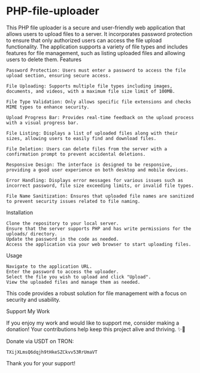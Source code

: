 # PHP-file-uploader
This PHP file uploader is a secure and user-friendly web application that allows users to upload files to a server. It incorporates password protection to ensure that only authorized users can access the file upload functionality. The application supports a variety of file types and includes features for file management, such as listing uploaded files and allowing users to delete them.
Features

    Password Protection: Users must enter a password to access the file upload section, ensuring secure access.

    File Uploading: Supports multiple file types including images, documents, and videos, with a maximum file size limit of 100MB.

    File Type Validation: Only allows specific file extensions and checks MIME types to enhance security.

    Upload Progress Bar: Provides real-time feedback on the upload process with a visual progress bar.

    File Listing: Displays a list of uploaded files along with their sizes, allowing users to easily find and download files.

    File Deletion: Users can delete files from the server with a confirmation prompt to prevent accidental deletions.

    Responsive Design: The interface is designed to be responsive, providing a good user experience on both desktop and mobile devices.

    Error Handling: Displays error messages for various issues such as incorrect password, file size exceeding limits, or invalid file types.

    File Name Sanitization: Ensures that uploaded file names are sanitized to prevent security issues related to file naming.

Installation

    Clone the repository to your local server.
    Ensure that the server supports PHP and has write permissions for the uploads/ directory.
    Update the password in the code as needed.
    Access the application via your web browser to start uploading files.

Usage

    Navigate to the application URL.
    Enter the password to access the uploader.
    Select the file you wish to upload and click "Upload".
    View the uploaded files and manage them as needed.

This code provides a robust solution for file management with a focus on security and usability.

Support My Work

If you enjoy my work and would like to support me, consider making a donation! Your contributions help keep this project alive and thriving. ✨🙏

Donate via USDT on TRON:

    TXijXLmsQ6dqjh9tHkeSZCkvv53RrUmaVT

Thank you for your support!
